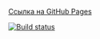 [Ссылка на GitHub Pages](https://sergeygurylev-netology-projects.github.io/ahs-08-sse-ws-client/)

[![Build status](https://ci.appveyor.com/api/projects/status/w1lb24g6pquect9f?svg=true)](https://ci.appveyor.com/project/SergeyGurylev/ahs-08-sse-ws-client)
